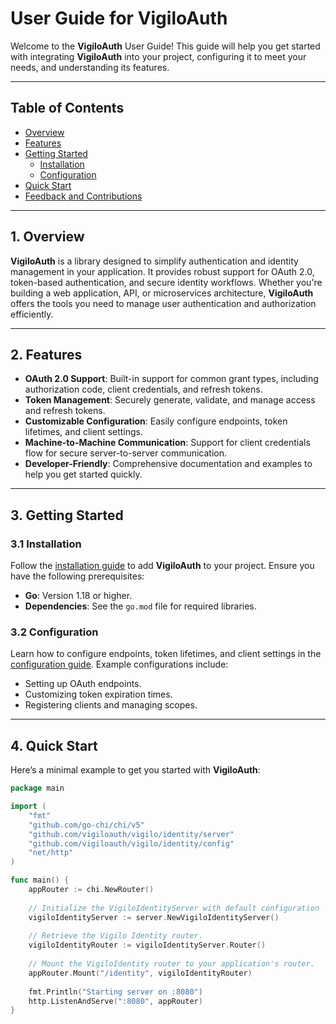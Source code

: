 # User Guide for VigiloAuth

Welcome to the **VigiloAuth** User Guide! This guide will help you get started with integrating **VigiloAuth** into your project, configuring it to meet your needs, and understanding its features.

---

## Table of Contents
- [Overview](#1-overview)
- [Features](#2-features)
- [Getting Started](#3-getting-started)
  - [Installation](#31-installation)
  - [Configuration](#32-configuration)
- [Quick Start](#4-quick-start)
- [Feedback and Contributions](#5-feedback-and-contributions)

---

## 1. Overview

**VigiloAuth** is a library designed to simplify authentication and identity management in your application. It provides robust support for OAuth 2.0, token-based authentication, and secure identity workflows.
Whether you're building a web application, API, or microservices architecture, **VigiloAuth** offers the tools you need to manage user authentication and authorization efficiently.

---

## 2. Features

- **OAuth 2.0 Support**: Built-in support for common grant types, including authorization code, client credentials, and refresh tokens.
- **Token Management**: Securely generate, validate, and manage access and refresh tokens.
- **Customizable Configuration**: Easily configure endpoints, token lifetimes, and client settings.
- **Machine-to-Machine Communication**: Support for client credentials flow for secure server-to-server communication.
- **Developer-Friendly**: Comprehensive documentation and examples to help you get started quickly.

---

## 3. Getting Started

### 3.1 Installation

Follow the [installation guide](installation.md) to add **VigiloAuth** to your project. Ensure you have the following prerequisites:

- **Go**: Version 1.18 or higher.
- **Dependencies**: See the `go.mod` file for required libraries.

### 3.2 Configuration

Learn how to configure endpoints, token lifetimes, and client settings in the [configuration guide](configuration.md). Example configurations include:

- Setting up OAuth endpoints.
- Customizing token expiration times.
- Registering clients and managing scopes.

---

## 4. Quick Start

Here’s a minimal example to get you started with **VigiloAuth**:

```go
package main

import (
	"fmt"
	"github.com/go-chi/chi/v5"
	"github.com/vigiloauth/vigilo/identity/server"
	"github.com/vigiloauth/vigilo/identity/config"
	"net/http"
)

func main() {
	appRouter := chi.NewRouter() 
	
    // Initialize the VigiloIdentityServer with default configuration
	vigiloIdentityServer := server.NewVigiloIdentityServer()
	
	// Retrieve the Vigilo Identity router.
	vigiloIdentityRouter := vigiloIdentityServer.Router()
	
	// Mount the VigiloIdentity router to your application's router.
	appRouter.Mount("/identity", vigiloIdentityRouter)
	
	fmt.Println("Starting server on :8080")
	http.ListenAndServe(":8080", appRouter)
}
```